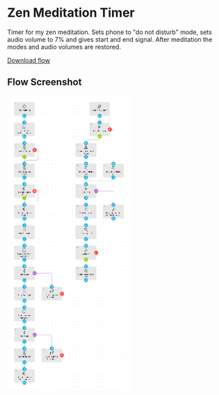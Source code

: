 # Zen Meditation Timer
Timer for my zen meditation. Sets phone to "do not disturb" mode, sets audio volume to 7% and gives start and end signal. After meditation the modes and audio volumes are restored.

[Download flow](https://github.com/mgafner/automate-flows/blob/master/zen_meditation_reminder.flo?raw=true)

## Flow Screenshot
![Flow](zen_meditation_timer.png)
